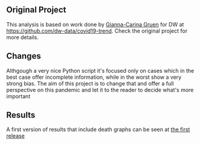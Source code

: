 ## Original Project

This analysis is based on work done by [Gianna-Carina Gruen](https://twitter.com/giannagruen) for DW at https://github.com/dw-data/covid19-trend. Check the original project for more details.

## Changes

Althgough a very nice Python script it's focused only on cases which in the best case offer incomplete information, while in the worst show a very strong bias. The aim of this project is to change that and offer a full perspective on this pandemic and let it to the reader to decide what's more important

## Results

A first version of results that include death graphs can be seen at [the first release](https://github.com/albert-t25/covid19-trend/releases/tag/v1.0)
